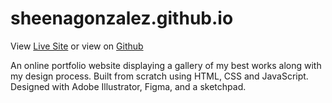 # sheenagonzalez.github.io

View [Live Site](https://sheenagonzalez.github.io/) or view on [Github](https://github.com/sheenagonzalez/sheenagonzalez.github.io)

An online portfolio website displaying a gallery of my best works along with my design process. Built from scratch using HTML, CSS and JavaScript. Designed with Adobe Illustrator, Figma, and a sketchpad.
